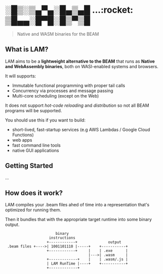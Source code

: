<h1>
░█▒░▒▄▀▄░█▄▒▄█ ...:rocket:<br />
▒█▄▄░█▀█░█▒▀▒█ 
</h1>

> Native and WASM binaries for the BEAM

## What is LAM?

LAM aims to be a **lightweight alternative to the BEAM** that runs as **Native
and WebAssembly binaries**, both on WASI-enabled systems and browsers.

It will supports:

* Immutable functional programming with proper tail calls
* Concurrency via processes and message passing
* Multi-core scheduling (except on the Web)

It does not support _hot-code reloading_ and _distribution_ so not all BEAM
programs will be supported.

You should use this if you want to build:

* short-lived, fast-startup services (e.g AWS Lambdas / Google Cloud Functions)
* web apps
* fast command line tools
* native GUI applications

## Getting Started

...

## How does it work?

LAM compiles your .beam files ahed of time into a representation that's
optimized for running them.

Then it bundles that with the appropriate target runtime into some binary
output.

```
                       binary
                    instructions
                   +------------+              output
 .beam files +---->| 1001101110 |-----+    +-----------+
                   +------------+     |    | .exe      |
                                      |--->| .wasm     |
                   +-------------+    |    | .wasm/.js |
                   | LAM RunTime |----+    +-----------+
                   +-------------+
```
